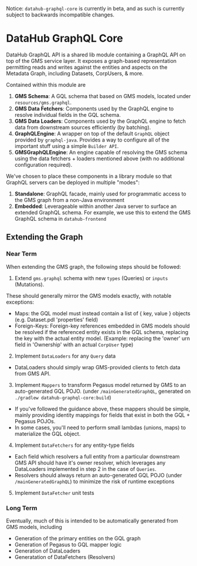 Notice: `datahub-graphql-core` is currently in beta, and as such is currently subject to backwards incompatible changes. 

# DataHub GraphQL Core
DataHub GraphQL API is a shared lib module containing a GraphQL API on top of the GMS service layer. It exposes a graph-based representation
permitting reads and writes against the entities and aspects on the Metadata Graph, including Datasets, CorpUsers, & more. 

Contained within this module are 

1. **GMS Schema**: A GQL schema that based on GMS models, located under `resources/gms.graphql`. 
2. **GMS Data Fetchers**: Components used by the GraphQL engine to resolve individual fields in the GQL schema.
3. **GMS Data Loaders**: Components used by the GraphQL engine to fetch data from downstream sources efficiently (by batching). 
4. **GraphQLEngine**: A wrapper on top of the default `GraphQL` object provided by `graphql-java`. Provides a way to configure all of the important stuff using a simple `Builder API`. 
5. **GMSGraphQLEngine**: An engine capable of resolving the GMS schema using the data fetchers + loaders mentioned above (with no additional configuration required). 

We've chosen to place these components in a library module so that GraphQL servers can be deployed in multiple "modes":

1. **Standalone**: GraphQL facade, mainly used for programmatic access to the GMS graph from a non-Java environment
2. **Embedded**: Leverageable within another Java server to surface an extended GraphQL schema. For example, we use this to extend the GMS GraphQL schema in `datahub-frontend` 


## Extending the Graph

### Near Term

When extending the GMS graph, the following steps should be followed:

1. Extend `gms.graphql` schema with new `types` (Queries) or `inputs` (Mutations). 
   
These should generally mirror the GMS models exactly, with notable exceptions:

- Maps: the GQL model must instead contain a list of { key, value } objects (e.g. Dataset.pdl 'properties' field)
- Foreign-Keys: Foreign-key references embedded in GMS models should be resolved if the referenced entity exists in the GQL schema,
replacing the key with the actual entity model. (Example: replacing the 'owner' urn field in 'Ownership' with an actual `CorpUser` type)

2. Implement `DataLoaders` for any `Query` data 

- DataLoaders should simply wrap GMS-provided clients to fetch data from GMS API.

3. Implement `Mappers` to transform Pegasus model returned by GMS to an auto-generated GQL POJO. (under `/mainGeneratedGraphQL`, generated on `./gradlew datahub-graphql-core:build`) 

- If you've followed the guidance above, these mappers should be simple, mainly
providing identity mappings for fields that exist in both the GQL + Pegasus POJOs.
- In some cases, you'll need to perform small lambdas (unions, maps) to materialize the GQL object. 

4. Implement `DataFetchers` for any entity-type fields 

- Each field which resolvers a full entity from a particular downstream GMS API should have it's owner resolver, 
which leverages any DataLoaders implemented in step 2 in the case of `Queries`.
- Resolvers should always return an auto-generated GQL POJO (under `/mainGeneratedGraphQL`) to minimize the risk of runtime exceptions 
  
5. Implement `DataFetcher` unit tests


### Long Term

Eventually, much of this is intended to be automatically generated from GMS models, including

- Generation of the primary entities on the GQL graph 
- Generation of Pegasus to GQL mapper logic
- Generation of DataLoaders
- Generatation of DataFetchers (Resolvers)
